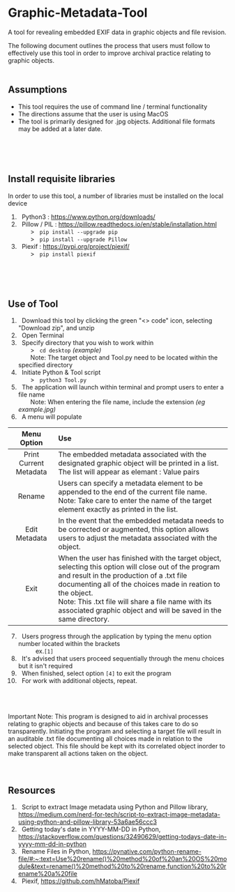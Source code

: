 # Graphic-Metadata-Tool
A tool for revealing embedded EXIF data in graphic objects and file revision.
<br>

The following document outlines the process that users must follow to effectively use this tool in order to improve archival practice relating to graphic objects. 
<br>
<br>

## Assumptions
- This tool requires the use of command line / terminal functionality
- The directions assume that the user is using MacOS
- The tool is primarily designed for .jpg objects. Additional file formats may be added at a later date.
<br>
<br>
<br>

## Install requisite libraries
In order to use this tool, a number of libraries must be installed on the local device
1. &nbsp; Python3 : https://www.python.org/downloads/
1. &nbsp; Pillow / PIL : https://pillow.readthedocs.io/en/stable/installation.html
  <br> &nbsp;&nbsp;&nbsp;&nbsp;&nbsp;&nbsp; >&nbsp;&nbsp; ```pip install --upgrade pip```
  <br> &nbsp;&nbsp;&nbsp;&nbsp;&nbsp;&nbsp; >&nbsp;&nbsp; ```pip install --upgrade Pillow``` 
1. &nbsp; Piexif : https://pypi.org/project/piexif/
  <br> &nbsp;&nbsp;&nbsp;&nbsp;&nbsp;&nbsp; >&nbsp;&nbsp; ```pip install piexif```
<br>
<br>
<br>

## Use of Tool
1. &nbsp; Download this tool by clicking the green "<> code" icon, selecting "Download zip", and unzip 
1. &nbsp; Open Terminal
1. &nbsp; Specify directory that you wish to work within
<br> &nbsp;&nbsp;&nbsp;&nbsp;&nbsp;&nbsp; >&nbsp;&nbsp; ```cd desktop``` *(example)*
<br> &nbsp;&nbsp;&nbsp;&nbsp;&nbsp;&nbsp; Note: The target object and Tool.py need to be located within the specified directory
1. &nbsp; Initiate Python & Tool script
<br> &nbsp;&nbsp;&nbsp;&nbsp;&nbsp;&nbsp; >&nbsp;&nbsp; ```python3 Tool.py```
1. &nbsp; The application will launch within terminal and prompt users to enter a file name
<br> &nbsp;&nbsp;&nbsp;&nbsp;&nbsp;&nbsp; Note: When entering the file name, include the extension *(eg example.jpg)*
1. &nbsp; A menu will populate

| Menu Option | Use |
|:---:|:---|
| Print Current Metadata | The embedded metadata associated with the designated graphic object will be printed in a list. <br> The list will appear as elemant : Value pairs |
| Rename | Users can specify a metadata element to be appended to the end of the current file name. <br> Note: Take care to enter the name of the target element exactly as printed in the list. |
| Edit Metadata | In the event that the embedded metadata needs to be corrected or augmented, this option allows users to adjust the metadata associated with the object. |
| Exit | When the user has finished with the target object, selecting this option will close out of the program and result in the production of a .txt file documenting all of the choices made in reation to the object. <br> Note: This .txt file will share a file name with its associated graphic object and will be saved in the same directory. |

7. &nbsp; Users progress through the application by typing the menu option number located within the brackets
<br> &nbsp;&nbsp;&nbsp;&nbsp;&nbsp;&nbsp; &nbsp;&nbsp; ex.```[1]``` 
1. &nbsp; It's advised that users proceed sequentially through the menu choices but it isn't required
1. &nbsp; When finished, select option ```[4]``` to exit the program
1. &nbsp; For work with additional objects, repeat.
<br>
<br>
<br> Important Note: This program is designed to aid in archival processes relating to graphic objects and because of this takes care to do so transparently. Initiating the program and selecting a target file will result in an auditable .txt file documenting all choices made in relation to the selected object. This file should be kept with its correlated object inorder to make transparent all actions taken on the object.
<br>
<br>
<br>

## Resources
1. &nbsp; Script to extract Image metadata using Python and Pillow library, https://medium.com/nerd-for-tech/script-to-extract-image-metadata-using-python-and-pillow-library-53a6ae56ccc3
2. &nbsp; Getting today's date in YYYY-MM-DD in Python, https://stackoverflow.com/questions/32490629/getting-todays-date-in-yyyy-mm-dd-in-python
3. &nbsp; Rename Files in Python, https://pynative.com/python-rename-file/#:~:text=Use%20rename()%20method%20of%20an%20OS%20module&text=rename()%20method%20to%20rename,function%20to%20rename%20a%20file
4. &nbsp; Piexif, https://github.com/hMatoba/Piexif
